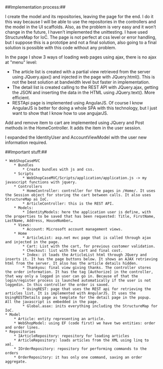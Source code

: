 ##Implementation process:##

I create the model and its repositories, leaving the page for the end. I do it this way because I will be able to use the repositories in the controllers and the model in the UI scaffolds. Also, as the problem is very easy and it won’t change in the future, I haven’t implemented the unittesting. I have used StructureMap for IoC. The page is not perfect at css level or error handling, but I suppose this is a prototipe and not a final solution, also going to a final solution is possible with this code without any problem.

In the page I show 3 ways of loading web pages using ajax, there is no ajax at "menu" level:
*	The article list is created with a partial view retrieved from the server using JQuery.ajax() and injected in the page with JQuery.html(). This is not the best solution at bandwidth level but faster in implementation.
*	The detail list is created calling to the REST API with JQuery.ajax, getting the JSON and inserting the data in the HTML using JQuery.text(). More efficient.
*	RESTApi page is implemented using AngularJS. Of course I know AngularJS is better for doing a whole SPA with this technology, but I just want to show that I know how to use angujarJS.

Add and remove item to cart are implemented using JQuery and Post methods in the HomeController. It adds the item in the user session.

I expanded the IdentityUser and AccountViewModel with the user new information required.

##Important stuff:##

	* WebShopCaseMVC
		* Bundles
			* Create bundles with js and css.
		* Scripts
			* WebShopCaseMVC/Scripts/application/application.js -> my javascript functions with jquery.
		* Controllers
			* HomeController: controller for the pages in /Home/. It uses the Session object for storing the cart between calls. It also uses StructureMap as IoC.
			* ArticleController: this is the REST API.
		* Models:
			* IdentityModels: here the application user is define, with the properties to be saved that has been requested: Title, FirstName, LastName, Address, HouseNumber…
		* Views:
			* Account: Microsoft account management views.
		* Home
			* ArticleList: asp.net mvc page that is called through ajax and injected in the page.
			* Cart: List with the cart, for previous customer validation.
			* Checkout: list with the cart and final cost.
			* Index: it loads the ArticleList html through JQuery and inserts it. It has the page buttons below. It shows an AJAX retrieving html from the server. It also has the article details hidden.
			* Thankyou: final view giving thanks. The controller stores the order information. It has the tag [Authorize] in the controller, that way only a logged in user can go in. Because of that the login/register process is launched automatically if the user is not loggedin. In this controller the order is saved.
			* UsingREST: page that uses the REST api for retrieving the articles list. It is implemented with AngularJS. It uses the UsingRESTDetails page as template for the detail page in the popup. All the javascript is embedded in the page.
			* Global.asax: inits everything including the StructureMap for IoC.
	* Model
		* Article: entity representing an article.
		* WebShopModel: using EF (code first) we have two entities: order and order lines.
	* Repositories
		* IArticleRepository: repository for loading articles
		* ArticleRepository: loads articles from the XML using linq to xml.
		* IOrderRepository: repository for performing commands to the orders
		* OrderRepository: it has only one command, saving an order aggregate.
